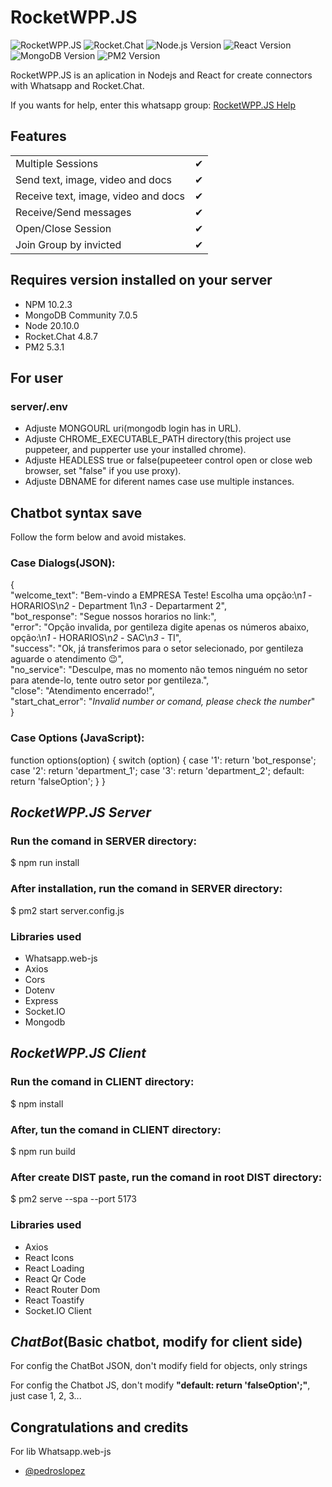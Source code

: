 # RocketWPP.JS

![RocketWPP.JS](https://i.imgur.com/M7iSCgd.png)
![Rocket.Chat](https://img.shields.io/badge/Rocket.Chat-4.8.7-ed4359.svg)
![Node.js Version](https://img.shields.io/badge/Node.js-20.10.0-green.svg)
![React Version](https://img.shields.io/badge/React-18.2.0-5ed3f3.svg)
![MongoDB Version](https://img.shields.io/badge/MongoDB%20Community-7.0.5-00ed64.svg)
![PM2 Version](https://img.shields.io/badge/PM2-5.3.1-5f05ec.svg)

RocketWPP.JS is an aplication in Nodejs and React for create connectors with Whatsapp and Rocket.Chat.  

If you wants for help, enter this whatsapp group: [RocketWPP.JS Help](https://chat.whatsapp.com/FaCeyAth56GIy2nWr0fDjt)  

## Features

|                                      |     |
| ------------------------------------ | --- |
| Multiple Sessions                    | ✔   |
| Send   text, image, video and docs   | ✔   |
| Receive text, image, video and docs  | ✔   |
| Receive/Send messages                | ✔   |
| Open/Close Session                   | ✔   |
| Join Group by invicted               | ✔   |

## Requires version installed on your server
- NPM 10.2.3
- MongoDB Community 7.0.5
- Node 20.10.0
- Rocket.Chat 4.8.7
- PM2 5.3.1

## For user
### server/.env
- Adjuste MONGOURL uri(mongodb login has in URL).
- Adjuste CHROME_EXECUTABLE_PATH directory(this project use puppeteer, and pupperter use your installed chrome).
- Adjuste HEADLESS true or false(pupeeteer control open or close web browser, set "false" if you use proxy).
- Adjuste DBNAME for diferent names case use multiple instances.

## Chatbot syntax save
Follow the form below and avoid mistakes.

### Case Dialogs(JSON):
{<br/>
  "welcome_text": "Bem-vindo a EMPRESA Teste! Escolha uma opção:\n*1* - HORARIOS\n*2* - Department 1\n*3* - Departarment 2",<br/>
  "bot_response": "Segue nossos horarios no link:",<br/>
  "error": "Opção invalida, por gentileza digite apenas os números abaixo, opção:\n*1* - HORARIOS\n*2* - SAC\n*3* - TI",<br/>
  "success": "Ok, já transferimos para o setor selecionado, por gentileza aguarde o atendimento 😉",<br/>
  "no_service": "Desculpe, mas no momento não temos ninguém no setor para atende-lo, tente outro setor por gentileza.",<br/>
  "close": "Atendimento encerrado!",<br/>
  "start_chat_error": "_Invalid number or comand, please check the number_"<br/>
}<br/>

### Case Options (JavaScript):
function options(option) {
    switch (option) {
        case '1':
            return 'bot_response';
        case '2':
            return 'department_1';
        case '3':
            return 'department_2';
        default:
            return 'falseOption';
    }
}

## _RocketWPP.JS Server_

### Run the comand in SERVER directory:

$ npm run install

### After installation, run the comand in SERVER directory:

$ pm2 start server.config.js

### Libraries used

- Whatsapp.web-js
- Axios
- Cors
- Dotenv
- Express
- Socket.IO
- Mongodb

## _RocketWPP.JS Client_

### Run the comand in CLIENT directory:

$ npm install

### After, tun the comand in CLIENT directory:

$ npm run build

### After create DIST paste, run the comand in root DIST directory: 

$ pm2 serve --spa --port 5173

### Libraries used

- Axios
- React Icons
- React Loading
- React Qr Code
- React Router Dom
- React Toastify
- Socket.IO Client


## _ChatBot_(Basic chatbot, modify for client side)

For config the ChatBot JSON, don't modify field for objects, only strings  

For config the Chatbot JS, don't modify **"default: return 'falseOption';"**, just case 1, 2, 3...

## Congratulations and credits
For lib Whatsapp.web-js
- [@pedroslopez](https://github.com/pedroslopez)

